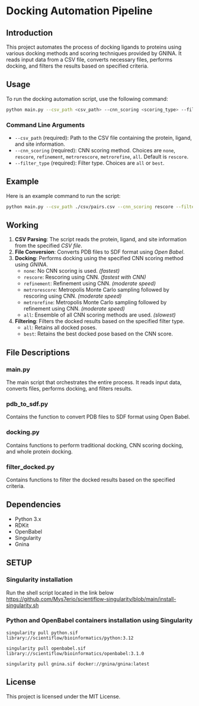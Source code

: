 # Docking Automation Pipeline

## Introduction

This project automates the process of docking ligands to proteins using various docking methods and scoring techniques provided by GNINA. It reads input data from a CSV file, converts necessary files, performs docking, and filters the results based on specified criteria.


## Usage

To run the docking automation script, use the following command:

```bash
python main.py --csv_path <csv_path> --cnn_scoring <scoring_type> --filter_type <filter_type>
```

### Command Line Arguments

- `--csv_path` (required): Path to the CSV file containing the protein, ligand, and site information.
- `--cnn_scoring` (required): CNN scoring method. Choices are `none`, `rescore`, `refinement`, `metrorescore`, `metrorefine`, `all`. Default is `rescore`.
- `--filter_type` (required): Filter type. Choices are `all` or `best`.


## Example

Here is an example command to run the script:

```bash
python main.py --csv_path ./csv/pairs.csv --cnn_scoring rescore --filter_type best
```


## Working

1. **CSV Parsing**: The script reads the protein, ligand, and site information from the specified *CSV file*.
2. **File Conversion**: Converts PDB files to SDF format using *Open Babel*.
3. **Docking**: Performs docking using the specified CNN scoring method using *GNINA*.
    - `none`: No CNN scoring is used. *(fastest)*
    - `rescore`: Rescoring using CNN. *(fastest with CNN)*
    - `refinement`: Refinement using CNN. *(moderate speed)*
    - `metrorescore`: Metropolis Monte Carlo sampling followed by rescoring using CNN. *(moderate speed)*
    - `metrorefine`: Metropolis Monte Carlo sampling followed by refinement using CNN. *(moderate speed)*
    - `all`: Ensemble of all CNN scoring methods are used. *(slowest)*
4. **Filtering**: Filters the docked results based on the specified filter type.
    - `all`: Retains all docked poses.
    - `best`: Retains the best docked pose based on the CNN score.


## File Descriptions

### main.py

The main script that orchestrates the entire process. It reads input data, converts files, performs docking, and filters results.

### pdb_to_sdf.py

Contains the function to convert PDB files to SDF format using Open Babel.

### docking.py

Contains functions to perform traditional docking, CNN scoring docking, and whole protein docking.

### filter_docked.py

Contains functions to filter the docked results based on the specified criteria.


## Dependencies

- Python 3.x
- RDKit
- OpenBabel
- Singularity
- Gnina


## SETUP 

### Singularity installation

Run the shell script located in the link below
https://github.com/Mys7erio/scientiflow-singularity/blob/main/install-singularity.sh

### Python and OpenBabel containers installation using Singularity

`singularity pull python.sif library://scientiflow/bioinformatics/python:3.12`

`singularity pull openbabel.sif library://scientiflow/bioinformatics/openbabel:3.1.0`

`singularity pull gnina.sif docker://gnina/gnina:latest`


## License

This project is licensed under the MIT License.

